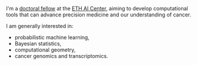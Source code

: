 I'm a [doctoral fellow](https://ai.ethz.ch/about-us/people/pawel-czyz.html) at the [ETH AI Center](https://ai.ethz.ch/), aiming to develop computational tools that can advance precision medicine and our understanding of cancer.

I am generally interested in:
  - probabilistic machine learning,
  - Bayesian statistics,
  - computational geometry,
  - cancer genomics and transcriptomics.
